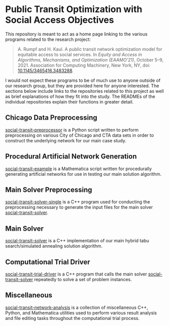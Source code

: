 # Public Transit Optimization with Social Access Objectives

This repository is meant to act as a home page linking to the various programs related to the research project:

> A. Rumpf and H. Kaul. A public transit network optimization model for equitable access to social services. In _Equity and Access in Algorithms, Mechanisms, and Optimization (EAAMO’21)_, October 5–9, 2021. Association for Computing Machinery, New York, NY, doi: [10.1145/3465416.3483288](https://doi.org/10.1145/3465416.3483288).

I would not expect these programs to be of much use to anyone outside of our research group, but they are provided here for anyone interested. The sections below include links to the repositories related to this project as well as brief explanations of how they fit into the study. The READMEs of the individual repositories explain their functions in greater detail.

## Chicago Data Preprocessing

[social-transit-preprocessor](https://github.com/adam-rumpf/social-transit-preprocessor) is a Python script written to perform preprocessing on various City of Chicago and CTA data sets in order to construct the underlying network for our main case study.

## Procedural Artificial Network Generation

[social-transit-example](https://github.com/adam-rumpf/social-transit-example) is a Mathematica script written for procedurally generating artificial networks for use in testing our main solution algorithm.

## Main Solver Preprocessing

[social-transit-solver-single](https://github.com/adam-rumpf/social-transit-solver-single) is a C++ program used for conducting the preprocessing necessary to generate the input files for the main solver [social-transit-solver](https://github.com/adam-rumpf/social-transit-solver).

## Main Solver

[social-transit-solver](https://github.com/adam-rumpf/social-transit-solver) is a C++ implementation of our main hybrid tabu search/simulated annealing solution algorithm.

## Computational Trial Driver

[social-transit-trial-driver](https://github.com/adam-rumpf/social-transit-trial-driver) is a C++ program that calls the main solver [social-transit-solver](https://github.com/adam-rumpf/social-transit-solver) repeatedly to solve a set of problem instances.

## Miscellaneous

[social-transit-network-analysis](https://github.com/adam-rumpf/social-transit-network-analysis) is a collection of miscellaneous C++, Python, and Mathematica utilities used to perform various result analysis and file editing tasks throughout the computational trial process.
